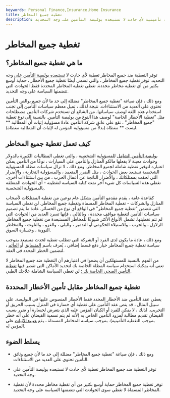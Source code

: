 ```yaml
---
keywords: Personal Finance,Insurance,Home Insurance
title: تغطية جميع المخاطر
description: تغطية جميع المخاطر هي تغطية تأمينية لأي حادث لا تستبعده بوليصة التأمين على وجه التحديد.
---
```


# تغطية جميع المخاطر
## ما هي تغطية جميع المخاطر؟

توفر التغطية ضد جميع المخاطر تغطية لأي حادث لا [تستبعده بوليصة التأمين على](/insurance) وجه التحديد. توفر تغطية جميع المخاطر ، والتي تسمى أيضًا تغطية جميع الأخطار ، حماية أوسع بكثير من أي تغطية مخاطر محددة. تغطي تغطية المخاطر المحددة فقط الحوادث التي تتضمنها السياسة على وجه التحديد.

ومع ذلك ، فإن صياغة "تغطية جميع المخاطر" مضللة إلى حد ما لأن جميع بوالص التأمين تحتوي على العديد من الاستثناءات. نتيجة لذلك ، تميل معظم سياسات التأمين إلى تجنب استخدام هذه اللغة لوصف سياساتها. من الشائع أن تستخدم شركات التأمين مصطلحات مثل "تغطية الأخطار الخاصة" لوصف هذا النوع من بوليصة التأمين. بالنسبة إلى نوع تغطية "جميع المخاطر" ، تقع على عاتق شركة التأمين عادةً مسؤولية إثبات أن المطالبة ** ليست ** مغطاة (بدلاً من مسؤولية المؤمن له لإثبات أن المطالبة مغطاة).

## كيف تعمل تغطية جميع المخاطر

[بوليصة التأمين الشامل](/umbrella-insurance-policy) للمسؤولية الشخصية ، والتي تغطي المطالبات الكبيرة بالدولار وحوادث معينة لا يفعلها مالكو المنازل والتأمين على السيارات ، نوعًا من التأمين يمكن اعتباره لتوفير تغطية شاملة لجميع المخاطر. ومع ذلك ، لا تزال سياسات مظلة المسؤولية الشخصية تستبعد بعض الحوادث ، مثل الضرر المتعمد ، والمسؤولية التجارية ، والأضرار التي لحقت بممتلكاتك ، والأضرار الناتجة عن أعمال الحرب ، من بين استثناءات أخرى. تغطي هذه السياسات كل شيء آخر تمت كتابة السياسة لتغطيته - أي الحوادث المتعلقة بالمسؤولية الشخصية.

كقاعدة عامة ، يقدم مقدمو التأمين بشكل عام نوعين من تغطية الممتلكات لأصحاب المنازل والشركات - تغطية المخاطر المسماة وتغطية جميع المخاطر. لن تغطي السياسة التي تتضمن "تغطية جميع المخاطر" في الواقع أي نوع من الخسائر. عادة ما يتم تصميم سياسات التأمين لتغطية مواقف محددة ، وبالتالي ، فإنها تسرد العديد من الحوادث التي لم تتم تغطيتها. تشمل الأنواع الأكثر شيوعًا للمخاطر المستبعدة من تغطية جميع المخاطر الزلازل ، والحرب ، والاستيلاء الحكومي أو التدمير ، والبلى ، والغزو ، والتلوث ، والمخاطر النووية ، وخسارة السوق.

ومع ذلك ، عادة ما يكون لدى الفرد أو الشركة التي تتطلب تغطية لحدث مستبعد بموجب سياسة تغطية جميع المخاطر خيار دفع قسط إضافي ، يُعرف باسم [المتسابق](/rider) أو [العائم](/floater) ، لتضمين الخطر المحدد في العقد.

من المهم بالنسبة للمستهلكين أن يضعوا في اعتبارهم أن التغطية ضد جميع المخاطر لا تعني أنه يمكنك استخدام سياسة المظلة الخاصة بك لتحديد الأماكن التي تقصر فيها [تغطية التأمين الصحي الخاصة بك ؛](/insurance-coverage) لن تغطي السياسة الشاملة علاجك الطبي.

## تغطية جميع المخاطر مقابل تأمين الأخطار المحددة

يغطي عقد التأمين ضد الأخطار المحدد فقط الأخطار المنصوص عليها في البوليصة. على سبيل المثال ، قد ينص عقد التأمين على تغطية أي خسارة في المنزل بسبب الحريق أو التخريب. لذلك ، لا يمكن للفرد أو الكيان المؤمن عليه الذي يتعرض لخسارة أو ضرر بسبب الفيضان تقديم مطالبة لمزود التأمين الخاص به (لأنه لم يتم تسمية الفيضان على أنه خطر بموجب التغطية التأمينية). بموجب سياسة المخاطر المسماة ، يقع [عبء الإثبات](/burden-proof) على المؤمن له.

## يسلط الضوء

- ومع ذلك ، فإن صياغة "تغطية جميع المخاطر" مضللة إلى حد ما لأن جميع وثائق التأمين تحتوي على العديد من الاستثناءات.

- توفر التغطية ضد جميع المخاطر تغطية لأي حادث لا تستبعده بوليصة التأمين على وجه التحديد.

- توفر تغطية جميع المخاطر حماية أوسع بكثير من أي تغطية مخاطر محددة لأن تغطية المخاطر المسماة لا تغطي سوى الحوادث التي تتضمنها السياسة على وجه التحديد.

